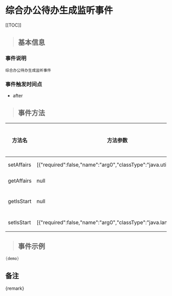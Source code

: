 # 综合办公待办生成监听事件

[[TOC]]

>## 基本信息

### 事件说明
```text
综合办公待办生成监听事件
```

### 事件触发时间点
- after

>## 事件方法

方法名 | 方法参数 | 方法返回值 | 版本 | 参数描述
 --- | --- | --- | --- | --- 
setAffairs|[{"required":false,"name":"arg0","classType":"java.util.List"}]|void|设置Affairs
getAffairs|null|java.util.List|获取Affairs
getIsStart|null|java.lang.Boolean|判断是否是始发节点
setIsStart|[{"required":false,"name":"arg0","classType":"java.lang.Boolean"}]|void|设置始发节点


> ## 事件示例

```java
{demo}
```

## 备注
{remark}